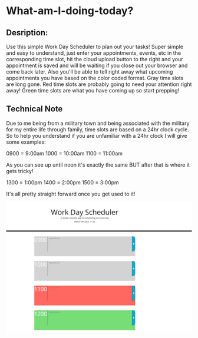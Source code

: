 # What-am-I-doing-today?

## Desription: 
Use this simple Work Day Scheduler to plan out your tasks! Super simple and easy to understand, just enter your appointments, events, etc in the corresponding time slot, hit the cloud upload button to the right and your appointment is saved and will be waiting if you close out your browser and come back later. Also you'll be able to tell right away what upcoming appointments you have based on the color coded format. Gray time slots are long gone.
Red time slots are probably going to need your attention right away!
Green time slots are what you have coming up so start prepping!

## Technical Note
Due to me being from a military town and being associated with the military for my entire life through family, time slots are based on a 24hr clock cycle. So to help you understand if you are unfamiliar with a 24hr clock I will give some examples:

0900 = 9:00am
1000 = 10:00am
1100 = 11:00am

As you can see up until noon it's exactly the same BUT after that is where it gets tricky!

1300 = 1:00pm
1400 = 2:00pm
1500 = 3:00pm

It's all pretty straight forward once you get used to it! 

![schedule sample](./assets/images/schedule-sample.jpg)

